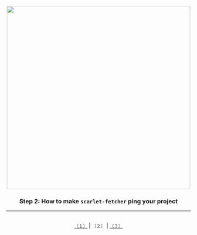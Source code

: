 <div align="center">
  <img width="500" src="https://github.com/nexus-labs-ltd/scarlet-fetcher/blob/main/assets/banner_style.png?raw=true"/>
  
  <h3>Step 2: How to make <code>scarlet-fetcher</code> ping your project</h3><hr>
</div>
<div>
</div>

<div align="center">
  </br><code><a href="">〘１〙</a></code> | <code>〘２〙</code> | <code><a href="">〘３〙</a></code>
</div>
